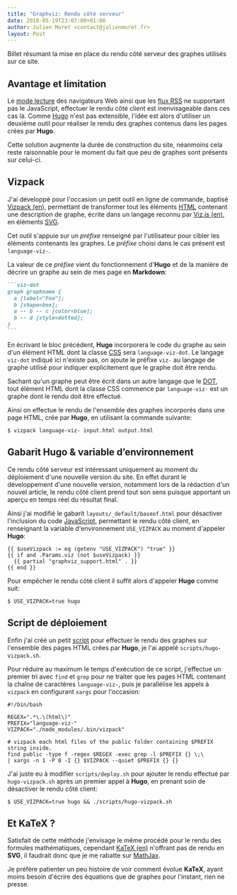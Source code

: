 ```yaml
---
title: "Graphviz: Rendu côté serveur"
date: 2018-05-19T23:07:00+01:00
author: Julien Muret <contact@julienmuret.fr>
layout: Post
---
```


Billet résumant la mise en place du rendu côté serveur des graphes utilisés sur
ce site.

<!-- more -->

## Avantage et limitation

Le [mode lecture] des navigateurs Web ainsi que les [flux RSS] ne supportant pas
le JavaScript, effectuer le rendu côté client est inenvisageable dans ces cas
là. Comme [Hugo] n'est pas extensible, l'idée est alors d'utiliser un deuxième
outil pour réaliser le rendu des graphes contenus dans les pages crées par
__Hugo__.

Cette solution augmente la durée de construction du site, néanmoins cela reste
raisonnable pour le moment du fait que peu de graphes sont présents sur
celui-ci.

## Vizpack

J'ai développé pour l'occasion un petit outil en ligne de commande, baptisé
[Vizpack (en)], permettant de transformer tout les éléments [HTML] contenant une
description de graphe, écrite dans un langage reconnu par [Viz.js (en)], en
éléments [SVG].

Cet outil s'appuie sur un _préfixe_ renseigné par l'utilisateur pour cibler les
éléments contenants les graphes. Le _préfixe_ choisi dans le cas présent est
`language-viz-`.

La valeur de ce _préfixe_ vient du fonctionnement d'__Hugo__ et de la manière de
décrire un graphe au sein de mes page en __Markdown__:

````markdown
```viz-dot
graph graphname {
  a [label="Foo"];
  b [shape=box];
  a -- b -- c [color=blue];
  b -- d [style=dotted];
}
```
````

En écrivant le bloc précédent, __Hugo__ incorporera le code du graphe au sein
d'un élément HTML dont la classe [CSS] sera `language-viz-dot`. Le langage
`viz-dot` indiqué ici n'existe pas, on ajoute le préfixe `viz-` au langage de
graphe utilisé pour indiquer explicitement que le graphe doit être rendu.

Sachant qu'un graphe peut être écrit dans un autre langage que le [DOT], tout
élément HTML dont la classe CSS commence par `language-viz-` est un graphe dont
le rendu doit être effectué.

Ainsi on effectue le rendu de l'ensemble des graphes incorporés dans une page
HTML, crée par __Hugo__, en utilisant la commande suivante:

```shell
$ vizpack language-viz- input.html output.html
```

## Gabarit Hugo & variable d’environnement

Ce rendu côté serveur est intéressant uniquement au moment du déploiement d'une
nouvelle version du site. En effet durant le développement d'une nouvelle
version, notamment lors de la rédaction d'un nouvel article, le rendu côté
client prend tout son sens puisque apportant un aperçu en temps réel du résultat
final.

Ainsi j'ai modifié le gabarit `layouts/_default/baseof.html` pour désactiver
l'inclusion du code [JavaScript], permettant le rendu côté client, en
renseignant la variable d'environnement `USE_VIZPACK` au moment d'appeler
__Hugo__:

```go-template-html
{{ $useVizpack := eq (getenv "USE_VIZPACK") "true" }}
{{ if and .Params.viz (not $useVizpack) }}
  {{ partial "graphviz_support.html" . }}
{{ end }}
```

Pour empêcher le rendu côté client il suffit alors d'appeler __Hugo__ comme
suit:

```shell
$ USE_VIZPACK=true hugo
```

## Script de déploiement

Enfin j'ai créé un petit [script] pour effectuer le rendu des graphes sur
l'ensemble des pages HTML crées par __Hugo__, je l'ai appelé
`scripts/hugo-vizpack.sh`.

Pour réduire au maximum le temps d'exécution de ce script, j'effectue un premier
tri avec `find` et `grep` pour ne traiter que les pages HTML contenant la chaîne
de caractères `language-viz-`, puis je parallélise les appels à `vizpack` en
configurant `xargs` pour l'occasion:

```shell
#!/bin/bash

REGEX=".*\.\(html\)"
PREFIX="language-viz-"
VIZPACK="./node_modules/.bin/vizpack"

# vizpack each html files of the public folder containing $PREFIX string inside.
find public -type f -regex $REGEX -exec grep -l $PREFIX {} \;\
| xargs -n 1 -P 0 -I {} $VIZPACK --quiet $PREFIX {} {}
```

J'ai juste eu à modifier `scripts/deploy.sh` pour ajouter le rendu effectué par
`hugo-vizpack.sh` après un premier appel à __Hugo__, en prenant soin de
désactiver le rendu côté client:

```shell
$ USE_VIZPACK=true hugo && ./scripts/hugo-vizpack.sh
```

## Et KaTeX ?

Satisfait de cette méthode j'envisage le même procédé pour le rendu des formules
mathématiques, cependant [KaTeX (en)] n'offrant pas de rendu en __SVG__, il
faudrait donc que je me rabatte sur [MathJax].

Je préfère patienter un peu histoire de voir comment évolue __KaTeX__, ayant
moins besoin d'écrire des équations que de graphes pour l'instant, rien ne
presse.

<!-- Liens -->

[mode lecture]: https://support.mozilla.org/fr/kb/retirer-tout-le-superflu-des-pages-web-grace-au-mode-lecture
[flux RSS]: https://fr.wikipedia.org/wiki/RSS
[Hugo]: https://fr.wikipedia.org/wiki/Hugo_(logiciel)
[HTML]: https://fr.wikipedia.org/wiki/Hypertext_Markup_Language
[Viz.js (en)]: https://github.com/mdaines/viz.js
[SVG]: https://fr.wikipedia.org/wiki/Scalable_Vector_Graphics
[CSS]: https://fr.wikipedia.org/wiki/Feuilles_de_style_en_cascade
[DOT]: https://fr.wikipedia.org/wiki/DOT_(langage)
[JavaScript]: https://fr.wikipedia.org/wiki/JavaScript
[script]: https://fr.wikipedia.org/wiki/Langage_de_script
[KaTeX (en)]: https://khan.github.io/KaTeX/
[MathJax]: https://fr.wikipedia.org/wiki/MathJax
[Vizpack (en)]: https://github.com/birros/vizpack
